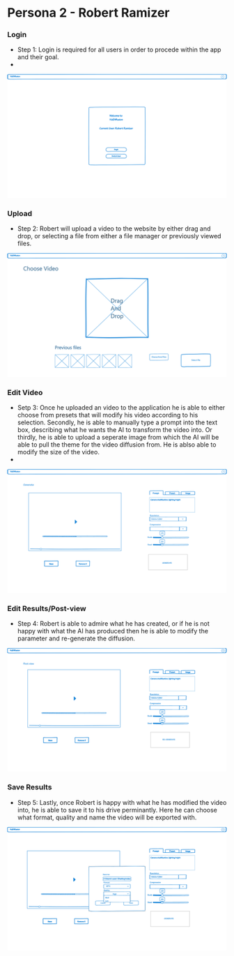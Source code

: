 # Persona 2 - Robert Ramizer
### Login
- Step 1: Login is required for all users in order to procede within the app and their goal.
- 
![Login](Login.png)


### Upload
- Step 2: Robert will upload a video to the website by either drag and drop, or selecting a file from either a file manager or previously viewed files. 

![Upload A File](Upload-Edit.png)


### Edit Video
- Setp 3: Once he uploaded an video to the application he is able to either choose from presets that will modify his video according to his selection. Secondly, he is able to manually type a prompt into the text box, describing what he wants the AI to transform the video into. Or thirdly, he is able to upload a seperate image from which the AI will be able to pull the theme for the video diffusion from. He is ablso able to modify the size of the video.
- 
![Edit Video](Edit-Prompt.png)


### Edit Results/Post-view
- Step 4: Robert is able to admire what he has created, or if he is not happy with what the AI has produced then he is able to modify the parameter and re-generate the diffusion. 

![Edit Results](edit-result.png)


### Save Results
- Step 5: Lastly, once Robert is happy with what he has modified the video into, he is able to save it to his drive perminantly. Here he can choose what format, quality and name the video will be exported with. 

![Save Results](save-to-file.png)
